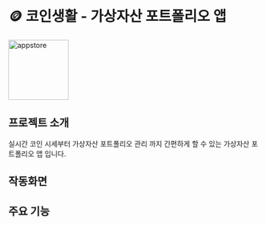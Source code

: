 # 🪙 코인생활 - 가상자산 포트폴리오 앱
<img src="https://github.com/user-attachments/assets/b83d844d-8d4e-4ab2-9150-0ab7266f3346" alt="appstore" width="120" height="120">

## 프로젝트 소개
실시간 코인 시세부터 가상자산 포트폴리오 관리 까지 간편하게 할 수 있는 가상자산 포트폴리오 앱 입니다.
## 작동화면


## 주요 기능
